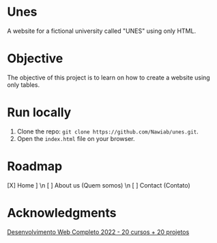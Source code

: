 # Unes
A website for a fictional university called "UNES" using only HTML.

# Objective
The objective of this project is to learn on how to create a website using only tables.

# Run locally
 1. Clone the repo: `git clone https://github.com/Nawiab/unes.git`.
 2. Open the `index.html` file on your browser.
 
# Roadmap
[X] Home ] \n
[ ] About us (Quem somos) \n
[ ] Contact (Contato)

# Acknowledgments
[Desenvolvimento Web Completo 2022 - 20 cursos + 20 projetos](https://www.udemy.com/course/web-completo/)